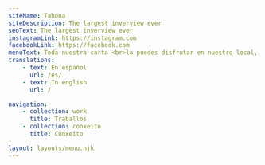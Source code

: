 ```yaml
---
siteName: Tahona
siteDescription: The largest inverview ever
seoText: The largest inverview ever
instagramLink: https://instagram.com
facebookLink: https://facebook.com
menuText: Toda nuestra carta <br>la puedes disfrutar en nuestro local, <br>o te la preparamos para llevar.
translations:
    - text: En español
      url: /es/
    - text: In english
      url: /

navigation:
    - collection: work
      title: Traballos
    - collection: conxeito
      title: Conxeito

layout: layouts/menu.njk
---
```

